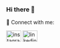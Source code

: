 ### Hi there 👋

<!--
**oussKhayi/ousskhayi** is a ✨ _special_ ✨ repository because its `README.md` (this file) appears on your GitHub profile.

🙋‍♂️ About Me :
- 🌱 I’m currently learning MERN Stack technologies
- 💬 Ask me about React Js or anything..
- 📫 How to reach me: khay.ouss@gmail.com
-->
📱 Connect with me:
<p align="left" dir="auto">
<a href="https://instagram.com/ousskhayi" rel="nofollow"><img align="center" src="https://raw.githubusercontent.com/rahuldkjain/github-profile-readme-generator/master/src/images/icons/Social/instagram.svg" alt="instagram" height="30" width="40" style="max-width: 100%;"></a>
<a href="https://www.linkedin.com/in/ousskhayi" rel="nofollow"><img align="center" src="https://raw.githubusercontent.com/rahuldkjain/github-profile-readme-generator/master/src/images/icons/Social/linked-in-alt.svg" alt="linkedin" height="30" width="40" style="max-width: 100%;"></a>
</p>

